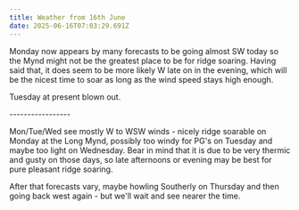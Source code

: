 ```yaml
---
title: Weather from 16th June
date: 2025-06-16T07:03:29.691Z
---
```

Monday now appears by many forecasts to be going almost SW today so the Mynd might not be the greatest place to be for ridge soaring.  Having said that, it does seem to be more likely W late on in the evening, which will be the nicest time to soar as long as the wind speed stays high enough.

Tuesday at present blown out.

\-----------------

Mon/Tue/Wed see mostly W to WSW winds - nicely ridge soarable on Monday at the Long Mynd, possibly too windy for PG's on Tuesday and maybe too light on Wednesday.  Bear in mind that it is due to be very thermic and gusty on those days, so late afternoons or evening may be best for pure pleasant ridge soaring.

After that forecasts vary, maybe howling Southerly on Thursday and then going back west again - but we'll wait and see nearer the time.